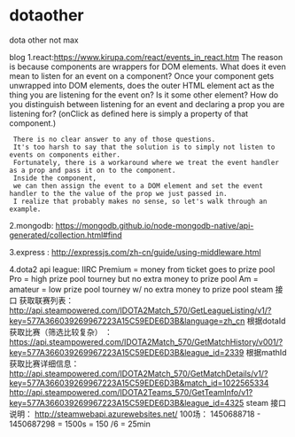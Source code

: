 # dotaother
dota other not max



blog
1.react:https://www.kirupa.com/react/events_in_react.htm
     The reason is because components are wrappers for DOM elements.
     What does it even mean to listen for an event on a component?
     Once your component gets unwrapped into DOM elements, does the outer HTML element act as the thing you are listening for the event on?
     Is it some other element?
     How do you distinguish between listening for an event and declaring a prop you are listening for?
     (onClick as defined here is simply a property of that component.)

     There is no clear answer to any of those questions.
     It's too harsh to say that the solution is to simply not listen to events on components either.
     Fortunately, there is a workaround where we treat the event handler as a prop and pass it on to the component.
     Inside the component,
     we can then assign the event to a DOM element and set the event handler to the the value of the prop we just passed in.
     I realize that probably makes no sense, so let's walk through an example.

2.mongodb: https://mongodb.github.io/node-mongodb-native/api-generated/collection.html#find

3.express : http://expressjs.com/zh-cn/guide/using-middleware.html

4.dota2 api
   league: IIRC Premium = money from ticket goes to prize pool
           Pro = high prize pool tourney but no extra money to prize pool
           Am = amateur = low prize pool tourney w/ no extra money to prize pool
    steam 接口
    获取联赛列表：　http://api.steampowered.com/IDOTA2Match_570/GetLeagueListing/v1/?key=577A366039269967223A15C59EDE6D3B&language=zh_cn
    根据dotaId获取比赛（筛选比较复杂） ：https://api.steampowered.com/IDOTA2Match_570/GetMatchHistory/v001/?key=577A366039269967223A15C59EDE6D3B&league_id=2339
    根据mathId 获取比赛详细信息： http://api.steampowered.com/IDOTA2Match_570/GetMatchDetails/v1/?key=577A366039269967223A15C59EDE6D3B&match_id=1022565334
    http://api.steampowered.com/IDOTA2Teams_570/GetTeamInfo/v1?key=577A366039269967223A15C59EDE6D3B&league_id=4325
    steam 接口说明：
         http://steamwebapi.azurewebsites.net/
    100场： 1450688718 - 1450687298 = 1500s = 150 /6 = 25min




